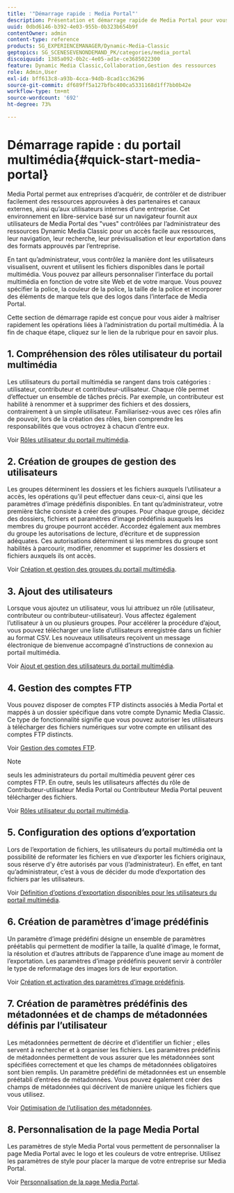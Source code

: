 ```yaml
---
title: '"Démarrage rapide : Media Portal"'
description: Présentation et démarrage rapide de Media Portal pour vous aider à maîtriser rapidement les techniques et l’administration de Media Portal.
uuid: 0dbd6146-b392-4e03-955b-0b323b654b9f
contentOwner: admin
content-type: reference
products: SG_EXPERIENCEMANAGER/Dynamic-Media-Classic
geptopics: SG_SCENESEVENONDEMAND_PK/categories/media_portal
discoiquuid: 1385a092-0b2c-4e05-ad1e-ce3685022300
feature: Dynamic Media Classic,Collaboration,Gestion des ressources
role: Admin,User
exl-id: bff613c8-a93b-4cca-94db-8cad1cc36296
source-git-commit: df689ff5a127bfbc400ca5331168d1ff7bb0b42e
workflow-type: tm+mt
source-wordcount: '692'
ht-degree: 73%

---
```


# Démarrage rapide :  du portail multimédia{#quick-start-media-portal}

Media Portal permet aux entreprises d’acquérir, de contrôler et de distribuer facilement des ressources approuvées à des partenaires et canaux externes, ainsi qu’aux utilisateurs internes d’une entreprise. Cet environnement en libre-service basé sur un navigateur fournit aux utilisateurs de Media Portal des &quot;vues&quot; contrôlées par l’administrateur des ressources Dynamic Media Classic pour un accès facile aux ressources, leur navigation, leur recherche, leur prévisualisation et leur exportation dans des formats approuvés par l’entreprise.

En tant qu’administrateur, vous contrôlez la manière dont les utilisateurs visualisent, ouvrent et utilisent les fichiers disponibles dans le portail multimédia. Vous pouvez par ailleurs personnaliser l’interface du portail multimédia en fonction de votre site Web et de votre marque. Vous pouvez spécifier la police, la couleur de la police, la taille de la police et incorporer des éléments de marque tels que des logos dans l’interface de Media Portal.

Cette section de démarrage rapide est conçue pour vous aider à maîtriser rapidement les opérations liées à l’administration du portail multimédia. À la fin de chaque étape, cliquez sur le lien de la rubrique pour en savoir plus.

## 1. Compréhension des rôles utilisateur du portail multimédia

Les utilisateurs du portail multimédia se rangent dans trois catégories : utilisateur, contributeur et contributeur-utilisateur. Chaque rôle permet d’effectuer un ensemble de tâches précis. Par exemple, un contributeur est habilité à renommer et à supprimer des fichiers et des dossiers, contrairement à un simple utilisateur. Familiarisez-vous avec ces rôles afin de pouvoir, lors de la création des rôles, bien comprendre les responsabilités que vous octroyez à chacun d’entre eux.

Voir [Rôles utilisateur du portail multimédia](media-portal-user-roles.md#media_portal_user_roles).

## 2. Création de groupes de gestion des utilisateurs

Les groupes déterminent les dossiers et les fichiers auxquels l’utilisateur a accès, les opérations qu’il peut effectuer dans ceux-ci, ainsi que les paramètres d’image prédéfinis disponibles. En tant qu’administrateur, votre première tâche consiste à créer des groupes. Pour chaque groupe, décidez des dossiers, fichiers et paramètres d’image prédéfinis auxquels les membres du groupe pourront accéder. Accordez également aux membres du groupe les autorisations de lecture, d’écriture et de suppression adéquates. Ces autorisations déterminent si les membres du groupe sont habilités à parcourir, modifier, renommer et supprimer les dossiers et fichiers auxquels ils ont accès.

Voir [Création et gestion des groupes du portail multimédia](creating-media-portal-groups.md#creating_and_managing_media_portal_groups).

## 3. Ajout des utilisateurs

Lorsque vous ajoutez un utilisateur, vous lui attribuez un rôle (utilisateur, contributeur ou contributeur-utilisateur). Vous affectez également l’utilisateur à un ou plusieurs groupes. Pour accélérer la procédure d’ajout, vous pouvez télécharger une liste d’utilisateurs enregistrée dans un fichier au format CSV. Les nouveaux utilisateurs reçoivent un message électronique de bienvenue accompagné d’instructions de connexion au portail multimédia.

Voir [Ajout et gestion des utilisateurs du portail multimédia](adding-media-portal-users.md#adding_and_managing_media_portal_users).

## 4. Gestion des comptes FTP

Vous pouvez disposer de comptes FTP distincts associés à Media Portal et mappés à un dossier spécifique dans votre compte Dynamic Media Classic. Ce type de fonctionnalité signifie que vous pouvez autoriser les utilisateurs à télécharger des fichiers numériques sur votre compte en utilisant des comptes FTP distincts.

Voir [Gestion des comptes FTP](ftp-accounts.md#managing_ftp_accounts).

>[!NOTE]
>
>seuls les administrateurs du portail multimédia peuvent gérer ces comptes FTP. En outre, seuls les utilisateurs affectés du rôle de Contributeur-utilisateur Media Portal ou Contributeur Media Portal peuvent télécharger des fichiers.

Voir [Rôles utilisateur du portail multimédia](media-portal-user-roles.md#media_portal_user_roles).

## 5. Configuration des options d’exportation

Lors de l’exportation de fichiers, les utilisateurs du portail multimédia ont la possibilité de reformater les fichiers en vue d’exporter les fichiers originaux, sous réserve d’y être autorisés par vous (l’administrateur). En effet, en tant qu’administrateur, c’est à vous de décider du mode d’exportation des fichiers par les utilisateurs.

Voir [Définition d’options d’exportation disponibles pour les utilisateurs du portail multimédia](specifying-export-options-available-media.md#specifying_export_options_available_to_media_portal_users).

## 6. Création de paramètres d’image prédéfinis

Un paramètre d’image prédéfini désigne un ensemble de paramètres préétablis qui permettent de modifier la taille, la qualité d’image, le format, la résolution et d’autres attributs de l’apparence d’une image au moment de l’exportation. Les paramètres d’image prédéfinis peuvent servir à contrôler le type de reformatage des images lors de leur exportation.

Voir [Création et activation des paramètres d’image prédéfinis](creating-enabling-image-presets.md#creating_and_enabling_image_presets).

## 7. Création de paramètres prédéfinis des métadonnées et de champs de métadonnées définis par l’utilisateur

Les métadonnées permettent de décrire et d’identifier un fichier ; elles servent à rechercher et à organiser les fichiers. Les paramètres prédéfinis de métadonnées permettent de vous assurer que les métadonnées sont spécifiées correctement et que les champs de métadonnées obligatoires sont bien remplis. Un paramètre prédéfini de métadonnées est un ensemble préétabli d’entrées de métadonnées. Vous pouvez également créer des champs de métadonnées qui décrivent de manière unique les fichiers que vous utilisez.

Voir [Optimisation de l’utilisation des métadonnées](making-efficient-metadata.md#making_more_efficient_use_of_metadata).

## 8. Personnalisation de la page Media Portal

Les paramètres de style Media Portal vous permettent de personnaliser la page Media Portal avec le logo et les couleurs de votre entreprise. Utilisez les paramètres de style pour placer la marque de votre entreprise sur Media Portal.

Voir [Personnalisation de la page Media Portal](customizing-media-portal-screen.md#customizing_the_media_portal_screen).
